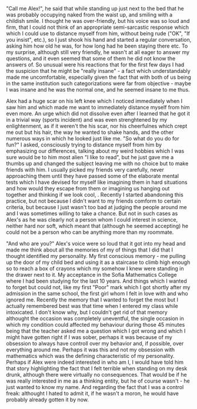 "Call me Alex!", he said that while standing up just next to the bed that he was probably occupying naked from the waist up, and smiling with a childish smile. I thought he was over-friendly, but his voice was so loud and firm, that I could not think of an appropriate semi-sarcastic response which which I could use to distance myself from him, without being rude ("OK", "If you insist", etc.), so I just shook his hand and started a regular conversation, asking him how old he was, for how long had he been staying there etc. To my surprise, although still very friendly, he wasn't at all eager to answer my questions, and it even seemed that some of them he did not know the answers of. So unusual were his reactions that for the first few days I had the suspicion that he might be "really insane" - a fact which understandably made me uncomfortable, especially given the fact that with both of us being in the same institution such categorizations were far from objective - maybe I was insane and he was the normal one, and he seemed insane to me thus.

Alex had a huge scar on his left knee which I noticed immediately when I saw him and which made me want to immediately distance myself from him even more. An urge which did not dissolve even after I learned that he got it in a trivial way (sports incident) and was even strenghtened by my enlightenment, as if it weren't the his scar, nor his cheerfulnes which crept me out but his hair, the way he wanted to shake hands, and the other numerous ways in which he looked just like me. "So what do you do for fun?" I asked, consciously trying to distance myself from him by emphasizing our differences, talking about my weird hobbies which I was sure would be to him most alien "I like to read", but he just gave me a thumbs up and changed the subject leaving me with no choice but to make friends with him. I usually picked my friends very carefully, never approaching them until they have passed some of the elaborate mental tests which I have devised for myself like imagining them in hard situations and how would they escape from them or imagining us hanging out together and thinking if we look cool, . Recently I started abandoning this practice, but not because I didn't want to my friends comform to certain criteria, but because I just wasn't too bad at judging the people around me and I was sometimes willing to take a chance. But not in such cases as Alex's as he was clearly not a person whom I could interest in science, neither hard nor soft, which meant that (although he seemed accepting) he could not be a person who can be anything more than my roommate.

"And who are you?" Alex's voice were so loud that it got into my head and made me think about all the memories of my of things that I did that I thought identified my personality. My first conscious memory - me pulling up the door of my child bed and using it as a staircase to climb high enough so to reach a box of crayons which my somehow I knew were standing in the drawer next to it. My acceptance in the Sofia Mathematics College where I had been studying for the last 10 years. And things which I wanted to forget but could not, like my first "Poor" mark which I got shortly after my admission in the same school, the first girl whom I felt in love with and who ignored me. Recently the memory that I wanted to forget the most but I actually remembered best was that time when I entered my class while intoxicated. I don't know why, but I couldn't get rid of that memory althought the occasion was completely uneventful, the single occasion in which my condition could affected my behaviour during those 45 minutes being that the teacher asked me a question which I got wrong and which I might have gotten right if I was sober, perhaps it was because of my obsession to always have controll over my behavior and, if possible, over everything around me. Perhaps it was this and not my obsession with mathematics which was the defining characteristic of my personality. Perhaps if Alex were indeed interested in who am I, I would have told him that story highlighting the fact that I felt terrible when standing on my desk drunk, although there were virtually no consequences. That would be if he was really interested in me as a thinking entity, but he of course wasn't - he just wanted to know my name. And regarding the fact that I was a control freak: althought I hated to admit it, if he wasn't a moron, he would have probably already gotten it by now.
